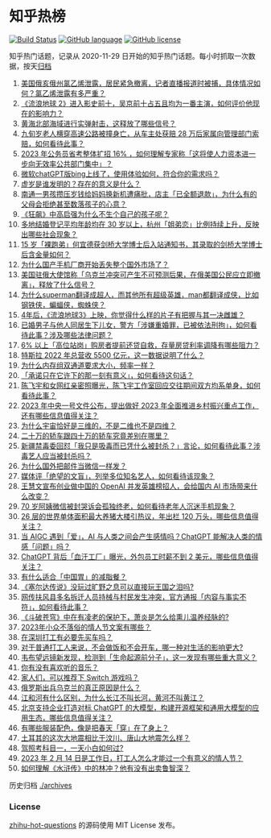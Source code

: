 # 知乎热榜
[![Build Status](https://github.com/ToWeLong/zhihu-hot-questions/workflows/CI/badge.svg)](https://github.com/ToWeLong/zhihu-hot-questions/actions)
[![GitHub language](https://img.shields.io/badge/language-golang-orange.svg)](https://golang.org/)
[![GitHub license](https://img.shields.io/github/license/ToWeLong/zhihu-hot-questions)](https://github.com/ToWeLong/zhihu-hot-questions/blob/main/LICENSE)

知乎热门话题，记录从 2020-11-29 日开始的知乎热门话题。每小时抓取一次数据，按天[归档](./archives)

<!-- BEGIN -->

1. [美国俄亥俄州氯乙烯泄露，居民紧急撤离，记者直播报道时被捕，具体情况如何？氯乙烯泄露有多严重？](https://www.zhihu.com/question/583774398)
1. [《流浪地球 2》进入影史前十，吴京前十占五且均为一番主演，如何评价他现在的影响力？](https://www.zhihu.com/question/583629798)
1. [黄海北部海域进行实弹射击，这释放了哪些信号？](https://www.zhihu.com/question/583732432)
1. [九旬岁老人横穿高速公路被撞身亡，从车主处获赔 28 万后家属向管理部门索赔，如何看待此事？](https://www.zhihu.com/question/583343438)
1. [2023 年公务员省考整体扩招 16% ，如何理解专家称「这将使人力资本进一步向无效率公共部门集中」？](https://www.zhihu.com/question/583729964)
1. [微软chatGPT版bing上线了，使用体验如何，符合你的需求吗？](https://www.zhihu.com/question/583588366)
1. [虚岁是谁发明的？存在的意义是什么？](https://www.zhihu.com/question/580258989)
1. [南通一男孩攒压岁钱给妈妈换新机遭痛批，店主「已全额退款」，为什么有的父母会拒绝甚至数落孩子的心意？](https://www.zhihu.com/question/583753937)
1. [《狂飙》中高启强为什么不生个自己的孩子呢？](https://www.zhihu.com/question/581707806)
1. [多地结婚登记平均年龄均在 30 岁以上，杭州「姐弟恋」比例持续上升，反映出哪些社会现象？](https://www.zhihu.com/question/583190033)
1. [15 岁「裸跑弟」何宜德获剑桥大学博士后入站通知书，其录取的剑桥大学博士后含金量如何？](https://www.zhihu.com/question/582826955)
1. [为什么国产手机厂商开始丢失整个国外市场了？](https://www.zhihu.com/question/579004259)
1. [美国驻俄大使馆称「乌克兰冲突可产生不可预测后果，在俄美国公民应立即撤离」，释放了什么信号？](https://www.zhihu.com/question/583797057)
1. [为什么superman翻译成超人，而其他所有超级英雄，man都翻译成侠，比如钢铁侠，蝙蝠侠，蜘蛛侠？](https://www.zhihu.com/question/582953387)
1. [4年后，《流浪地球3》上映，你觉得什么样的片子有把握与其一决雌雄？](https://www.zhihu.com/question/583401671)
1. [已婚男子与他人同居生下儿女，警方「涉嫌重婚罪，已被依法刑拘」，如何看待此事？涉及哪些法律问题？](https://www.zhihu.com/question/583737820)
1. [6% 以上「高位站岗」购房者提前还贷自救，存量房贷利率调降有哪些阻力？](https://www.zhihu.com/question/583800974)
1. [特斯拉 2022 年总营收 5500 亿元，这一数据说明了什么？](https://www.zhihu.com/question/581947131)
1. [为什么内存组双通道要求大小，频率一样？](https://www.zhihu.com/question/583505168)
1. [「承诺只在它许下的那一刻有意义」，如何看待这句话？](https://www.zhihu.com/question/582003049)
1. [陈飞宇和女网红亲密照曝光，陈飞宇工作室回应交往期间双方均系单身，如何看待此事？](https://www.zhihu.com/question/583751204)
1. [2023 年中央一号文件公布，提出做好 2023 年全面推进乡村振兴重点工作，还有哪些信息值得关注？](https://www.zhihu.com/question/583799452)
1. [为什么宇宙恰好是三维的，不是二维也不是四维？](https://www.zhihu.com/question/582970615)
1. [二十万的轿车跟四十万的轿车究竟差别在哪里？](https://www.zhihu.com/question/343791192)
1. [新疆禁毒委回怼「我只是吸毒而已凭什么被封杀？」言论，如何看待此事？涉毒艺人应当被封杀吗？](https://www.zhihu.com/question/583733266)
1. [为什么国外把邮件当微信一样发？](https://www.zhihu.com/question/327715169)
1. [媒体评「绝望的文盲」，列举多位知名艺人，如何看待该现象？](https://www.zhihu.com/question/583751544)
1. [王慧文宣布创业做中国的 OpenAI 并发英雄榜招人，会给国内 AI 市场带来什么改变？](https://www.zhihu.com/question/583800550)
1. [70 岁阿姨微信被封哭诉会孤独终老，如何看待老年人沉迷手机现象？](https://www.zhihu.com/question/583727523)
1. [26 层的世界单体面积最大养猪大楼引热议，年出栏 120 万头，哪些信息值得关注？](https://www.zhihu.com/question/583727273)
1. [当 AIGC 遇到「爱」，AI 与人类之间会产生感情吗？ChatGPT 能解决人类的情感「问题」吗？](https://www.zhihu.com/question/583812777)
1. [ChatGPT 背后「血汗工厂」曝光，外包员工时薪不到 2 美元，哪些信息值得关注？](https://www.zhihu.com/question/583736027)
1. [有什么适合「中国胃」的减脂餐？](https://www.zhihu.com/question/580909933)
1. [《塞尔达传说》没玩过旷野之息可以直接玩王国之泪吗?](https://www.zhihu.com/question/583514469)
1. [网传扶风县多名拆迁人员持械与村民发生冲突，官方通报「内容与事实不符」，如何看待此事？](https://www.zhihu.com/question/583550723)
1. [《斗破苍穹》中在有凌老的保护下，萧炎是怎么给熏儿温养经脉的?](https://www.zhihu.com/question/580449835)
1. [2023年小众不落俗的情人节文案有哪些？](https://www.zhihu.com/question/581858225)
1. [在深圳打工有必要先买车吗？](https://www.zhihu.com/question/581494685)
1. [对于普通打工人来说，不会做饭和不会开车，哪一种对生活的影响更大?](https://www.zhihu.com/question/582760154)
1. [韦布望远镜新发现，检测到「生命起源前分子」，这一发现有哪些重大意义？](https://www.zhihu.com/question/581246582)
1. [你有没有喜欢听的音乐？](https://www.zhihu.com/question/583601319)
1. [家人们，可以推荐下 Switch 游戏吗？](https://www.zhihu.com/question/581169196)
1. [俄罗斯出兵乌克兰的真正原因是什么？](https://www.zhihu.com/question/582820210)
1. [江和河有什么区别，为什么长江不叫长河，黄河不叫黄江？](https://www.zhihu.com/question/518896421)
1. [北京支持企业打造对标 ChatGPT 的大模型，构建开源框架和通用大模型的应用生态，哪些信息值得关注？](https://www.zhihu.com/question/583785932)
1. [有哪些服装配色，像是把春天「穿」在了身上？](https://www.zhihu.com/question/582632793)
1. [土耳其的这次大地震相比于汶川、唐山大地震怎么样？](https://www.zhihu.com/question/582919147)
1. [驾照考科目一，一天小白如何过?](https://www.zhihu.com/question/583372757)
1. [2023 年 2 月 14 日是工作日，打工人怎么才能过一个有意义的情人节？](https://www.zhihu.com/question/581983790)
1. [如何理解《水浒传》中的林冲？他有没有出卖鲁智深？](https://www.zhihu.com/question/37402241)

<!-- END -->

历史归档 [./archives](./archives)


### License
[zhihu-hot-questions](https://github.com/towelong/zhihu-hot-questions) 的源码使用 MIT License 发布。
